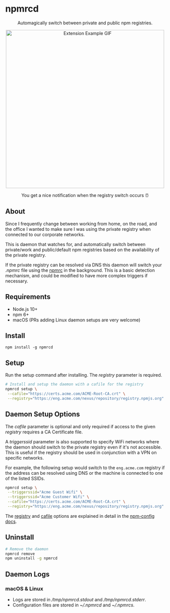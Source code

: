 # npmrcd

<div align="center">
  <p>Automagically switch between private and public npm registries.</p>
  <img alt="Extension Example GIF" width="500" src="https://github.com/evanshortiss/npmrc-daemon/blob/master/screenshots/notification.png?raw=true"/>
  <p>You get a nice notification when the registry switch occurs ⏰</p>
</div>

## About

Since I frequently change between working from home, on the road, and the
office I wanted to make sure I was using the private registry when connected
to our corporate networks.

This is daemon that watches for, and automatically switch between private/work
and public/default npm registries based on the availability of the private
registry.

If the private registry can be resolved via DNS this daemon will switch your
_.npmrc_ file using the [npmrc](https://github.com/deoxxa/npmrc) in the
background. This is a basic detection mechanism, and could be modified to have
more complex triggers if necessary.

## Requirements

* Node.js 10+
* npm 6+
* macOS (PRs adding Linux daemon setups are very welcome)

## Install

```
npm install -g npmrcd
```

## Setup

Run the setup command after installing. The *registry* parameter is required. 

```bash
# Install and setup the daemon with a cafile for the registry
npmrcd setup \
 --cafile="https://certs.acme.com/ACME-Root-CA.crt" \
 --registry="https://eng.acme.com/nexus/repository/registry.npmjs.org"
```

## Daemon Setup Options

The *cafile* parameter is optional and only required if access to the given
*registry* requires a CA Certificate file.

A *triggerssid* parameter is also supported to specify WiFi networks where the
daemon should switch to the private registry even if it's not accessible. This
is useful if the registry should be used in conjunction with a VPN on specific
networks. 

For example, the following setup would switch to the `eng.acme.com` registry
if the address can be resolved using DNS or the machine is connected to one of
the listed SSIDs.

```bash
npmrcd setup \
 --triggerssid="Acme Guest Wifi" \
 --triggerssid="Acme Customer Wifi" \
 --cafile="https://certs.acme.com/ACME-Root-CA.crt" \
 --registry="https://eng.acme.com/nexus/repository/registry.npmjs.org"
```

The [registry](https://docs.npmjs.com/misc/config#registry) and
[cafile](https://docs.npmjs.com/misc/config#cafile) options are explained in 
detail in the [npm-config docs](https://docs.npmjs.com/misc/config).

## Uninstall

```bash
# Remove the daemon
npmrcd remove
npm uninstall -g npmrcd
```

## Daemon Logs

### macOS & Linux

* Logs are stored in _/tmp/npmrcd.stdout_ and _/tmp/npmrcd.stderr_.
* Configuration files are stored in _~/.npmrcd_ and _~/.npmrcs_.
